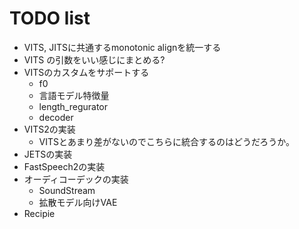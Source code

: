# TODO list
- VITS, JITSに共通するmonotonic alignを統一する
- VITS の引数をいい感じにまとめる?
- VITSのカスタムをサポートする
    - f0
    - 言語モデル特徴量
    - length_regurator
    - decoder
- VITS2の実装
    - VITSとあまり差がないのでこちらに統合するのはどうだろうか。
- JETSの実装
- FastSpeech2の実装
- オーディコーデックの実装
    - SoundStream
    - 拡散モデル向けVAE
- Recipie